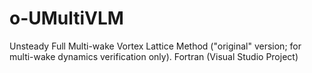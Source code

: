 # o-UMultiVLM
Unsteady Full Multi-wake Vortex Lattice Method ("original" version; for multi-wake dynamics verification only).
Fortran (Visual Studio Project)
